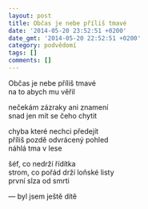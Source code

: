 ```yaml
---
layout: post
title: Občas je nebe příliš tmavé
date: '2014-05-20 23:52:51 +0200'
date_gmt: '2014-05-20 22:52:51 +0200'
category: podvědomí
tags: []
comments: []
---
```

<p>Občas je nebe příliš tmavé<br />
na to abych mu věřil</p>
<p>nečekám zázraky ani znamení<br />
snad jen mít se čeho chytit</p>
<p>chyba které nechci předejít<br />
příliš pozdě odvrácený pohled<br />
náhlá tma v lese</p>
<p>šéf, co nedrží řídítka<br />
strom, co pořád drží loňské listy<br />
první slza od smrti</p>
<p>— byl jsem ještě dítě</p>
